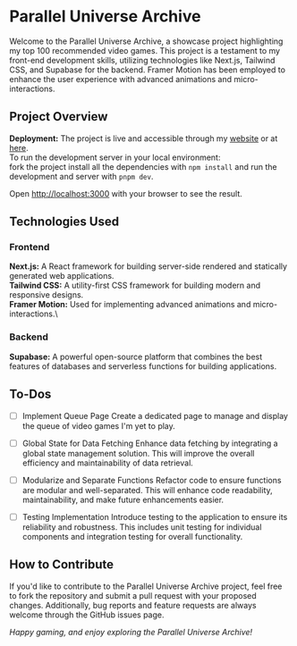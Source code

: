 # Parallel Universe Archive

Welcome to the Parallel Universe Archive, a showcase project highlighting my top 100 recommended video games. This project is a testament to my front-end development skills, utilizing technologies like Next.js, Tailwind CSS, and Supabase for the backend. Framer Motion has been employed to enhance the user experience with advanced animations and micro-interactions.

## Project Overview

**Deployment:**
The project is live and accessible through my [website](https://khoobkar.com/) or at [here](https://parallel-universe-archive.vercel.app/).\
To run the development server in your local environment:\
fork the project install all the dependencies with `npm install` and run the development and server with `pnpm dev`.

Open [http://localhost:3000](http://localhost:3000) with your browser to see the result.

## Technologies Used

### Frontend

**Next.js:** A React framework for building server-side rendered and statically generated web applications.\
**Tailwind CSS:** A utility-first CSS framework for building modern and responsive designs.\
**Framer Motion:** Used for implementing advanced animations and micro-interactions.\

### Backend

**Supabase:** A powerful open-source platform that combines the best features of databases and serverless functions for building applications.

## To-Dos

- [ ] Implement Queue Page
Create a dedicated page to manage and display the queue of video games I'm yet to play. 

- [ ] Global State for Data Fetching
Enhance data fetching by integrating a global state management solution. This will improve the overall efficiency and maintainability of data retrieval.

- [ ] Modularize and Separate Functions
Refactor code to ensure functions are modular and well-separated. This will enhance code readability, maintainability, and make future enhancements easier.

- [ ] Testing Implementation
Introduce testing to the application to ensure its reliability and robustness. This includes unit testing for individual components and integration testing for overall functionality.

## How to Contribute

If you'd like to contribute to the Parallel Universe Archive project, feel free to fork the repository and submit a pull request with your proposed changes. Additionally, bug reports and feature requests are always welcome through the GitHub issues page.

*Happy gaming, and enjoy exploring the Parallel Universe Archive!*
